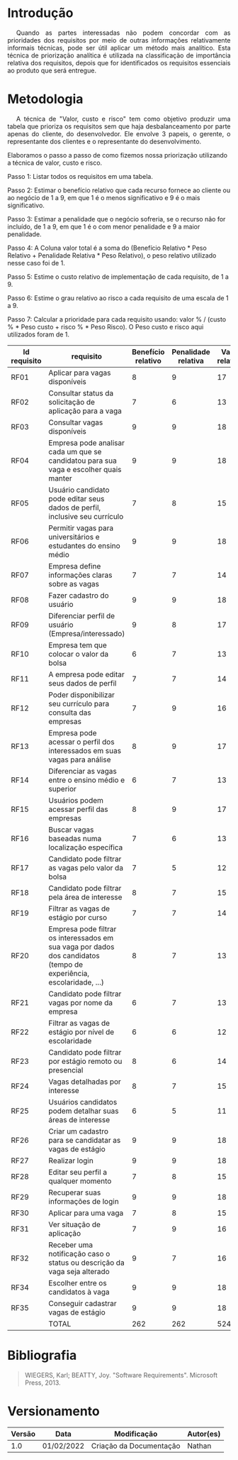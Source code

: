 # Introdução

<p style="text-indent: 20px; text-align: justify">
Quando as partes interessadas não podem concordar com as prioridades dos requisitos por meio de outras informações relativamente informais
técnicas, pode ser útil aplicar um método mais analítico.
Esta técnica de priorização analítica é utilizada na classificação de importância  relativa dos requisitos, depois que for identificados os requisitos essenciais ao produto que será entregue.
</p>

# Metodologia

<p style="text-indent: 20px; text-align: justify">
A técnica de "Valor, custo e risco" tem como objetivo produzir uma tabela que prioriza os requisitos sem que haja desbalanceamento por parte apenas do cliente, do desenvolvedor. Ele envolve 3 papeis, o gerente, o representante dos clientes e o representante do desenvolvimento.

Elaboramos o passo a passo de como fizemos nossa priorização utilizando a técnica de valor, custo e risco.

Passo 1: Listar todos os requisitos em uma tabela. 

Passo 2: Estimar o benefício relativo que cada recurso fornece ao cliente ou ao negócio de 1 a 9, em que 1 é o menos significativo e 9 é o mais significativo.

Passo 3: Estimar a penalidade que o negócio sofreria, se o recurso não for incluído, de 1 a 9, em que 1 é o com menor penalidade e 9 a maior penalidade.

Passo 4: A Coluna valor total é a soma do (Benefício Relativo * Peso Relativo + Penalidade Relativa * Peso Relativo), o peso relativo utilizado nesse caso foi de 1.

Passo 5: Estime o custo relativo de implementação de cada requisito, de 1 a 9.

Passo 6: Estime o grau relativo ao risco a cada requisito de uma escala de 1 a 9.

Passo 7: Calcular a prioridade para cada requisito usando: valor % / (custo % * Peso custo + risco % * Peso Risco). O Peso custo e risco aqui utilizados foram de 1.
</p>


Id requisito | requisito | Benefício relativo | Penalidade relativa  | Valor relativo | Valor % | Custo relativo | Custo % | Risco relativo | Risco % | Prioridade 
|--|--|--|--|--|--|--|--|--|--|--|
| RF01 | Aplicar para vagas disponíveis | 8 | 9 | 17 | 0,064 | 7 | 0,037 | 5 | 0,032 | 0,0927 |
| RF02 | Consultar status da solicitação de aplicação para a vaga | 7 | 6 | 13 | 0,049 | 3 | 0,015 | 2 | 0,012 | 1,814 |
| RF03 | Consultar vagas disponíveis | 9 | 9 | 18 | 0,068 | 6 | 0,031 | 5 | 0,032 | 1,079 |
| RF04 | Empresa pode analisar cada um que se candidatou para sua vaga e escolher quais manter | 9 | 9 | 18 | 0,068 | 7 | 0,037 | 6 | 0,038 | 0,906 |
| RF05 | Usuário candidato pode editar seus dados de perfil, inclusive seu currículo | 7 | 8 | 15 | 0,057 | 6 | 0,031 | 6 | 0,038 | 0,826 |
| RF06 | Permitir vagas para universitários e estudantes do ensino médio | 9 | 9 | 18 | 0,068 | 4 | 0,021 | 2 | 0,012 | 2,060 |
| RF07 | Empresa define informações claras sobre as vagas | 7 | 7 | 14 | 0,053 | 5 | 0,026 | 3 | 0,019 | 1,177 |
| RF08 | Fazer cadastro do usuário | 9 | 9 | 18 | 0,068 | 6 | 0,031 | 4 | 0,025 | 1,214 |
| RF09 | Diferenciar perfil de usuário (Empresa/interessado) | 9 | 8 | 17 | 0,064 |7 | 0,037 | 7 | 0,045 | 0,780 |
| RF10 | Empresa tem que colocar o valor da bolsa | 6 | 7 | 13 | 0,049 | 4 | 0,0 21| 3 | 0,019 | 1,225 |
| RF11 | A empresa pode editar seus dados de perfil |7 | 7 | 14 | 0,053 | 6 | 0,031 | 5 | 0,032 | 0,841 |
| RF12 | Poder disponibilizar seu currículo para consulta das empresas | 7 | 9| 16 | 0,061 | 7 | 0,037 | 5 | 0,032 | 0,884 |
| RF13 | Empresa pode acessar o perfil dos interessados em suas vagas para análise | 8 | 9 | 17 | 0,064 | 7 | 0,037 | 5 | 0,032 | 0,927 |
| RF14 | Diferenciar as vagas entre o ensino médio e superior | 6 | 7 | 13 | 0,049 | 4 | 0,021 | 3 | 0,019 | 1,225 |
| RF15 | Usuários podem acessar perfil das empresas | 8 | 9 | 17 | 0,064 | 7 | 0,037 | 5 | 0,032 | 0,927 |
| RF16 | Buscar vagas baseadas numa localização específica | 7 | 6 | 13 | 0,049 | 5 | 0,026 | 4 | 0,025 | 0,960 |
| RF17 | Candidato pode filtrar as vagas pelo valor da bolsa | 7 | 5 | 12 | 0,045 | 5 | 0,026 | 4 | 0,025 | 0,882 |
| RF18 | Candidato pode filtrar pela área de interesse | 8 | 7 | 15 | 0,057 | 5 | 0,026 | 4 | 0,025 | 1,117 |
| RF19 | Filtrar as vagas de estágio por curso | 7 | 7 | 14 | 0,053 | 5 | 0,025 | 4 | 0,025 | 1,060 |
| RF20 | Empresa pode filtrar os interessados em sua vaga por dados dos candidatos (tempo de experiência, escolaridade, ...) | 8 | 7 | 13 | 0,049 | 6 | 0,031 | 4 | 0,025 | 0,875 |
| RF21 | Candidato pode filtrar vagas por nome da empresa | 6 | 7 | 13 | 0,049 | 5 | 0,026 | 4 | 0,025 | 0,960 |
| RF22 | Filtrar as vagas de estágio por nível de escolaridade | 6 | 6 | 12 | 0,045| 5 | 0,026 | 4 | 0,025 | 0,882 |
| RF23 | Candidato pode filtrar por estágio remoto ou presencial | 8 |6 | 14 | 0,053 | 5 | 0,026 | 4 | 0,025 | 1,039 |
| RF24 | Vagas detalhadas por interesse | 8 | 7 | 15 | 0,057 | 4 | 0,021 | 4 | 0,025 | 1,239 |
| RF25 | Usuários candidatos podem detalhar suas áreas de interesse | 6 | 5 | 11 | 0,041 | 5 | 0,026 | 5 | 0,032 | 0,706 |
| RF26 | Criar um cadastro para se candidatar as vagas de estágio | 9 | 9 | 18 | 0,068 | 5 | 0,026 | 5 | 0,032 | 1,172 |
| RF27 | Realizar login | 9 | 9 | 18 | 0,068 | 6 | 0,031 | 7 | 0,045 | 0,894 |
| RF28 | Editar seu perfil a qualquer momento | 7 | 8 | 15 | 0,057 | 6 | 0,031 | 5 | 0,032 | 0,904 |
| RF29 | Recuperar suas informações de login | 9 | 9 | 18 | 0,068 | 7 | 0,037 | 9 | 0,058 | 0,715 |
| RF30 | Aplicar para uma vaga | 7 | 8 | 15 | 0,057 | 6 | 0,031 | 6 | 0,038 | 0,826|
| RF31 | Ver situação de aplicação | 7 | 9 | 16 | 0,061 | 5 | 0,026 | 4 | 0,025 | 1,196 |
| RF32 | Receber uma notificação caso o status ou descrição da vaga seja alterado | 9 | 7 | 16 | 0,061 | 6 | 0,031 | 5 | 0,032 | 0,968 |
| RF34 | Escolher entre os candidatos à vaga | 9 | 9 | 18 | 0,068 | 6 | 0,031 | 4 | 0,025 | 1,214 |
| RF35 | Conseguir cadastrar vagas de estágio | 9 | 9 | 18 | 0,068 | 5 | 0,026 | 3 | 0,019 | |
|      | TOTAL | 262 | 262 | 524 | 1 | 188 | 1 | 155 | 1 | 1,317 |

# Bibliografia

>WIEGERS, Karl; BEATTY, Joy. "Software Requirements". Microsoft Press, 2013.
 
# Versionamento

Versão | Data | Modificação | Autor(es) |
|--|--|--|--|
|1.0| 01/02/2022 | Criação da Documentação | Nathan |